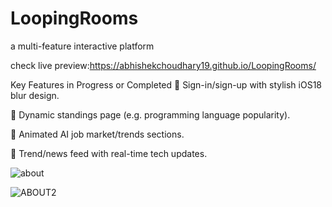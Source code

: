 # LoopingRooms
a multi-feature interactive platform

check live preview:https://abhishekchoudhary19.github.io/LoopingRooms/

Key Features in Progress or Completed
🔹 Sign-in/sign-up with stylish iOS18 blur design.

🔹 Dynamic standings page (e.g. programming language popularity).

🔹 Animated AI job market/trends sections.

🔹 Trend/news feed with real-time tech updates.              

![about](https://github.com/user-attachments/assets/6470845b-3e94-4d20-ad53-e79401b840e1)

![ABOUT2](https://github.com/user-attachments/assets/02f65bcf-e3e3-45e5-af54-99f02de2579a)
